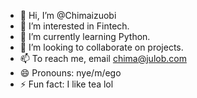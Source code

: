 - 👋 Hi, I’m @Chimaizuobi
- 👀 I’m interested in Fintech.
- 🌱 I’m currently learning Python.
- 💞️ I’m looking to collaborate on projects.
- 📫 To reach me, email chima@julob.com
- 😄 Pronouns: nye/m/ego
- ⚡ Fun fact: I like tea lol

<!---
Chimaizuobi/Chimaizuobi is a ✨ special ✨ repository because its `README.md` (this file) appears on your GitHub profile.
You can click the Preview link to take a look at your changes.
--->
